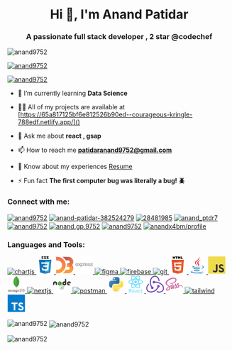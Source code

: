 <h1 align="center">Hi 👋, I'm Anand Patidar</h1>
<h3 align="center">A passionate full stack developer , 2 star @codechef</h3>

<p align="left"> <img src="https://komarev.com/ghpvc/?username=anand9752&label=Profile%20views&color=0e75b6&style=flat" alt="anand9752" /> </p>

<p align="left"> <a href="https://github.com/ryo-ma/github-profile-trophy"><img src="https://github-profile-trophy.vercel.app/?username=anand9752" alt="anand9752" /></a> </p>

<p align="left"> <a href="https://twitter.com/anand9752" target="blank"><img src="https://img.shields.io/twitter/follow/anand9752?logo=twitter&style=for-the-badge" alt="anand9752" /></a> </p>

- 🌱 I’m currently learning **Data Science**

- 👨‍💻 All of my projects are available at [https://65a817125bf6e812526b90ed--courageous-kringle-788edf.netlify.app/]()

- 💬 Ask me about **react , gsap**

- 📫 How to reach me **patidaranand9752@gmail.com**

- 📄 Know about my experiences [Resume](https://drive.google.com/file/d/1n2KZdFtADUxazNs_1gkfs2zSW-HrpY8w/view)

- ⚡ Fun fact **The first computer bug was literally a bug! 🪲**

<h3 align="left">Connect with me:</h3>
<p align="left">
<a href="https://twitter.com/anand9752" target="blank"><img align="center" src="https://raw.githubusercontent.com/rahuldkjain/github-profile-readme-generator/master/src/images/icons/Social/twitter.svg" alt="anand9752" height="30" width="40" /></a>
<a href="https://linkedin.com/in/anand-patidar-382524279" target="blank"><img align="center" src="https://raw.githubusercontent.com/rahuldkjain/github-profile-readme-generator/master/src/images/icons/Social/linked-in-alt.svg" alt="anand-patidar-382524279" height="30" width="40" /></a>
<a href="https://stackoverflow.com/users/28481985" target="blank"><img align="center" src="https://raw.githubusercontent.com/rahuldkjain/github-profile-readme-generator/master/src/images/icons/Social/stack-overflow.svg" alt="28481985" height="30" width="40" /></a>
<a href="https://instagram.com/anand_ptdr7" target="blank"><img align="center" src="https://raw.githubusercontent.com/rahuldkjain/github-profile-readme-generator/master/src/images/icons/Social/instagram.svg" alt="anand_ptdr7" height="30" width="40" /></a>
<a href="https://www.codechef.com/users/anand9752" target="blank"><img align="center" src="https://cdn.jsdelivr.net/npm/simple-icons@3.1.0/icons/codechef.svg" alt="anand9752" height="30" width="40" /></a>
<a href="https://codeforces.com/profile/anand.gp.9752" target="blank"><img align="center" src="https://raw.githubusercontent.com/rahuldkjain/github-profile-readme-generator/master/src/images/icons/Social/codeforces.svg" alt="anand.gp.9752" height="30" width="40" /></a>
<a href="https://www.leetcode.com/anand9752" target="blank"><img align="center" src="https://raw.githubusercontent.com/rahuldkjain/github-profile-readme-generator/master/src/images/icons/Social/leet-code.svg" alt="anand9752" height="30" width="40" /></a>
<a href="https://auth.geeksforgeeks.org/user/anandx4bm/profile" target="blank"><img align="center" src="https://raw.githubusercontent.com/rahuldkjain/github-profile-readme-generator/master/src/images/icons/Social/geeks-for-geeks.svg" alt="anandx4bm/profile" height="30" width="40" /></a>
</p>

<h3 align="left">Languages and Tools:</h3>
<p align="left"> <a href="https://www.chartjs.org" target="_blank" rel="noreferrer"> <img src="https://www.chartjs.org/media/logo-title.svg" alt="chartjs" width="40" height="40"/> </a> <a href="https://www.w3schools.com/css/" target="_blank" rel="noreferrer"> <img src="https://raw.githubusercontent.com/devicons/devicon/master/icons/css3/css3-original-wordmark.svg" alt="css3" width="40" height="40"/> </a> <a href="https://d3js.org/" target="_blank" rel="noreferrer"> <img src="https://raw.githubusercontent.com/devicons/devicon/master/icons/d3js/d3js-original.svg" alt="d3js" width="40" height="40"/> </a> <a href="https://expressjs.com" target="_blank" rel="noreferrer"> <img src="https://raw.githubusercontent.com/devicons/devicon/master/icons/express/express-original-wordmark.svg" alt="express" width="40" height="40"/> </a> <a href="https://www.figma.com/" target="_blank" rel="noreferrer"> <img src="https://www.vectorlogo.zone/logos/figma/figma-icon.svg" alt="figma" width="40" height="40"/> </a> <a href="https://firebase.google.com/" target="_blank" rel="noreferrer"> <img src="https://www.vectorlogo.zone/logos/firebase/firebase-icon.svg" alt="firebase" width="40" height="40"/> </a> <a href="https://git-scm.com/" target="_blank" rel="noreferrer"> <img src="https://www.vectorlogo.zone/logos/git-scm/git-scm-icon.svg" alt="git" width="40" height="40"/> </a> <a href="https://www.w3.org/html/" target="_blank" rel="noreferrer"> <img src="https://raw.githubusercontent.com/devicons/devicon/master/icons/html5/html5-original-wordmark.svg" alt="html5" width="40" height="40"/> </a> <a href="https://www.java.com" target="_blank" rel="noreferrer"> <img src="https://raw.githubusercontent.com/devicons/devicon/master/icons/java/java-original.svg" alt="java" width="40" height="40"/> </a> <a href="https://developer.mozilla.org/en-US/docs/Web/JavaScript" target="_blank" rel="noreferrer"> <img src="https://raw.githubusercontent.com/devicons/devicon/master/icons/javascript/javascript-original.svg" alt="javascript" width="40" height="40"/> </a> <a href="https://www.mongodb.com/" target="_blank" rel="noreferrer"> <img src="https://raw.githubusercontent.com/devicons/devicon/master/icons/mongodb/mongodb-original-wordmark.svg" alt="mongodb" width="40" height="40"/> </a> <a href="https://nextjs.org/" target="_blank" rel="noreferrer"> <img src="https://cdn.worldvectorlogo.com/logos/nextjs-2.svg" alt="nextjs" width="40" height="40"/> </a> <a href="https://nodejs.org" target="_blank" rel="noreferrer"> <img src="https://raw.githubusercontent.com/devicons/devicon/master/icons/nodejs/nodejs-original-wordmark.svg" alt="nodejs" width="40" height="40"/> </a> <a href="https://postman.com" target="_blank" rel="noreferrer"> <img src="https://www.vectorlogo.zone/logos/getpostman/getpostman-icon.svg" alt="postman" width="40" height="40"/> </a> <a href="https://www.python.org" target="_blank" rel="noreferrer"> <img src="https://raw.githubusercontent.com/devicons/devicon/master/icons/python/python-original.svg" alt="python" width="40" height="40"/> </a> <a href="https://reactjs.org/" target="_blank" rel="noreferrer"> <img src="https://raw.githubusercontent.com/devicons/devicon/master/icons/react/react-original-wordmark.svg" alt="react" width="40" height="40"/> </a> <a href="https://redux.js.org" target="_blank" rel="noreferrer"> <img src="https://raw.githubusercontent.com/devicons/devicon/master/icons/redux/redux-original.svg" alt="redux" width="40" height="40"/> </a> <a href="https://sass-lang.com" target="_blank" rel="noreferrer"> <img src="https://raw.githubusercontent.com/devicons/devicon/master/icons/sass/sass-original.svg" alt="sass" width="40" height="40"/> </a> <a href="https://tailwindcss.com/" target="_blank" rel="noreferrer"> <img src="https://www.vectorlogo.zone/logos/tailwindcss/tailwindcss-icon.svg" alt="tailwind" width="40" height="40"/> </a> <a href="https://www.typescriptlang.org/" target="_blank" rel="noreferrer"> <img src="https://raw.githubusercontent.com/devicons/devicon/master/icons/typescript/typescript-original.svg" alt="typescript" width="40" height="40"/> </a> </p>

<p><img align="left" src="https://github-readme-stats.vercel.app/api/top-langs?username=anand9752&show_icons=true&locale=en&layout=compact" alt="anand9752" /></p>

<p>&nbsp;<img align="center" src="https://github-readme-stats.vercel.app/api?username=anand9752&show_icons=true&locale=en" alt="anand9752" /></p>

<p><img align="center" src="https://github-readme-streak-stats.herokuapp.com/?user=anand9752&" alt="anand9752" /></p>

